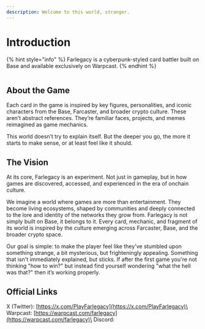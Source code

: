 ```yaml
---
description: Welcome to this world, stranger.
---
```


# Introduction

{% hint style="info" %}
Farlegacy is a cyberpunk-styled card battler built on Base and available exclusively on Warpcast.
{% endhint %}

<figure><img src=".gitbook/assets/image_2025-04-17_17-46-23.png" alt=""><figcaption></figcaption></figure>

## About the Game

Each card in the game is inspired by key figures, personalities, and iconic characters from the Base, Farcaster, and broader crypto culture. These aren’t abstract references. They’re familiar faces, projects, and memes reimagined as game mechanics.

This world doesn’t try to explain itself. But the deeper you go, the more it starts to make sense, or at least feel like it should.

## The Vision

At its core, Farlegacy is an experiment. Not just in gameplay, but in how games are discovered, accessed, and experienced in the era of onchain culture.

We imagine a world where games are more than entertainment. They become living ecosystems, shaped by communities and deeply connected to the lore and identity of the networks they grow from. Farlegacy is not simply built on Base, it belongs to it. Every card, mechanic, and fragment of its world is inspired by the culture emerging across Farcaster, Base, and the broader crypto space.

Our goal is simple: to make the player feel like they've stumbled upon something strange, a bit mysterious, but frighteningly appealing. Something that isn't immediately explained, but sticks. If after the first game you're not thinking "how to win?" but instead find yourself wondering "what the hell was that?" then it’s working properly.

## Official Links

X (Twitter): [https://x.com/PlayFarlegacy](https://x.com/PlayFarlegacy)\
Warpcast: [https://warpcast.com/farlegacy](https://warpcast.com/farlegacy)\
Discord:&#x20;
